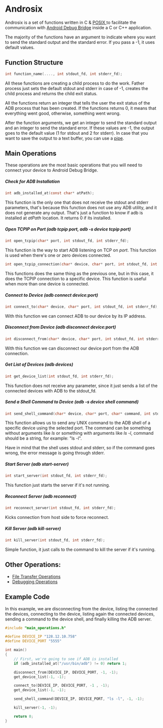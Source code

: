 # Androsix

Androsix is a set of functions written in C & [POSIX ](https://en.wikipedia.org/wiki/POSIX) to facilitate the communication with [Android Debug Bridge](https://developer.android.com/studio/command-line/adb) inside a C or C++ application.

The majority of the functions have an argument to indicate where you want to send the standard output and the standard error. If you pass a -1, it uses default values.

## Function Structure

```c
int function_name(...., int stdout_fd, int stderr_fd);
```

All these functions are creating a child process to do the work. Father process just sets the default stdout and stderr in case of -1, creates the child process and returns the child exit status.

All the functions return an integer that tells the user the exit status of the ADB process that has been created. If the functions returns 0, it means that everything went good, otherwise, something went wrong.

After the function arguments, we get an integer to send the standard output and an integer to send the standard error. If these values are -1, the output goes to the default value (1 for stdout and 2 for stderr). In case that you want to save the output to a text buffer, you can use a [pipe](https://linux.die.net/man/2/pipe).

## Main Operations

These operations are the most basic operations that you will need to connect your device to Android Debug Bridge.

##### Check for ADB Installation

```c
int adb_installed_at(const char* atPath);
```

This function is the only one that does not receive the stdout and stderr parameters, that's because this function does not use any ADB utility, and it does not generate any output. That's just a function to know if adb is installed at *atPath* location. It returns 0 if its installed.

##### Open TCPIP on Port (adb tcpip port, adb -s device tcpip port)

```c
int open_tcpip(char* port, int stdout_fd, int stderr_fd);
```

This function is the way to start ADB listening on TCP on *port*. This function is used when there's one or zero devices connected. 

```c
int open_tcpip_connection(char* device, char* port, int stdout_fd, int stderr_fd);
```

This functions does the same thing as the previous one, but in this case, it does the TCPIP connection to a specific device. This function is useful when more than one device is connected.

##### Connect to Device (adb connect device:port)

```c
int connect_to(char* device, char* port, int stdout_fd, int stderr_fd);
```

With this function we can connect ADB to our device by its IP address.

##### Disconnect from Device (adb disconnect device:port)

```c
int disconnect_from(char* device, char* port, int stdout_fd, int stderr_fd);
```

With this function we can disconnect our device port from the ADB connection.

##### Get List of Devices (adb devices)

```c
int get_device_list(int stdout_fd, int stderr_fd);
```

This function does not receive any parameter, since it just sends a list of the connected devices with ADB to the stdout_fd.

##### Send a Shell Command to Device (adb -s device shell command)

```c
int send_shell_command(char* device, char* port, char* command, int stdout_fd, int stderr_fd);
```

This function allows us to send any UNIX command to the ADB shell of a specific device using the selected port. The command can be something without arguments like *ls* or something with arguments like *ls -l*, command should be a string, for example: "ls -l".

Have in mind that the shell uses stdout and stderr, so if the command goes wrong, the error message is going through stderr.

##### Start Server (adb start-server)

```c
int start_server(int stdout_fd, int stderr_fd);
```

This function just starts the server if it's not running.

##### Reconnect Server (adb reconnect)

```c
int reconnect_server(int stdout_fd, int stderr_fd);
```

Kicks connection from host side to force reconnect.

##### Kill Server (adb kill-server)

```c
int kill_server(int stdout_fd, int stderr_fd);
```

Simple function, it just calls to the command to kill the server if it's running.

## Other Operations:

- [File Transfer Operations](./res/FileTransferOperations.md)
- [Debugging Operations](./res/DebuggingOperations.md)

## Example Code

In this example, we are disconnecting from the device, listing the connected the devices, connecting to the device, listing again the connected devices, sending a command to the device shell, and finally killing the ADB server.

```c
#include "main_operations.h"

#define DEVICE_IP "128.12.10.758"
#define DEVICE_PORT "5555"

int main()
{
    // First, we're going to see if ADB is installed
    if (adb_installed_at("/usr/bin/adb") != 0) return 1;

    disconnect_from(DEVICE_IP, DEVICE_PORT, -1, -1);
    get_device_list(-1, -1);

    connect_to(DEVICE_IP, DEVICE_PORT, -1 , -1);
    get_device_list(-1, -1);

    send_shell_command(DEVICE_IP, DEVICE_PORT, "ls -l", -1, -1);

    kill_server(-1, -1);

    return 0;
}
```
